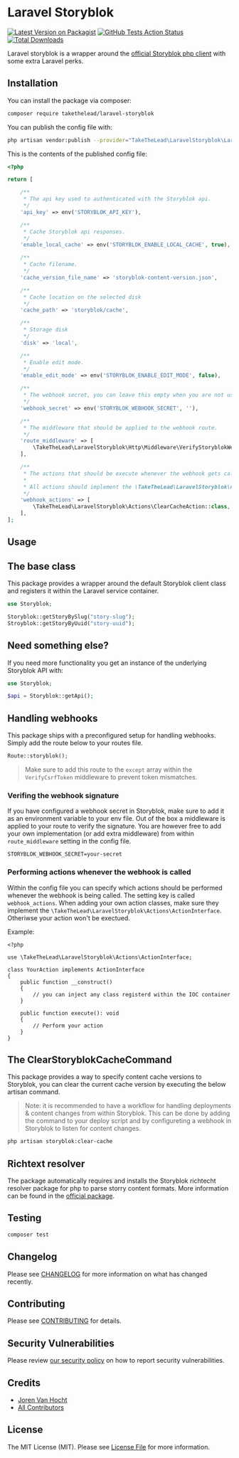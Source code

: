 # Laravel Storyblok

[![Latest Version on Packagist](https://img.shields.io/packagist/v/takethelead/laravel-storyblok.svg?style=flat-square)](https://packagist.org/packages/takethelead/laravel-storyblok)
[![GitHub Tests Action Status](https://img.shields.io/github/workflow/status/takethelead/laravel-storyblok/Tests?label=tests)](https://github.com/takethelead/laravel-storyblok/actions?query=workflow%3ATests+branch%3Amaster)
[![Total Downloads](https://img.shields.io/packagist/dt/takethelead/laravel-storyblok.svg?style=flat-square)](https://packagist.org/packages/takethelead/laravel-storyblok)

Laravel storyblok is a wrapper around the [official Storyblok php client](https://github.com/storyblok/php-client) with some extra Laravel perks.

## Installation

You can install the package via composer:

```bash
composer require takethelead/laravel-storyblok
```

You can publish the config file with:
```bash
php artisan vendor:publish --provider="TakeTheLead\LaravelStoryblok\LaravelStoryblokServiceProvider" --tag="config"
```

This is the contents of the published config file:

```php
<?php

return [

    /**
     * The api key used to authenticated with the Storyblok api.
     */
    'api_key' => env('STORYBLOK_API_KEY'),

    /**
     * Cache Storyblok api responses.
     */
    'enable_local_cache' => env('STORYBLOK_ENABLE_LOCAL_CACHE', true),

    /**
     * Cache filename.
     */
    'cache_version_file_name' => 'storyblok-content-version.json',

    /**
     * Cache location on the selected disk
     */
    'cache_path' => 'storyblok/cache',

    /**
     * Storage disk
     */
    'disk' => 'local',

    /**
     * Enable edit mode.
     */
    'enable_edit_mode' => env('STORYBLOK_ENABLE_EDIT_MODE', false),

    /**
     * The webhook secret, you can leave this empty when you are not using a secret.
     */
    'webhook_secret' => env('STORYBLOK_WEBHOOK_SECRET', ''),

    /**
     * The middleware that should be applied to the webhook route.
     */
    'route_middleware' => [
        \TakeTheLead\LaravelStoryblok\Http\Middleware\VerifyStoryblokWebhookSignature::class,
    ],

    /**
     * The actions that should be execute whenever the webhook gets called.
     *
     * All actions should implement the \TakeTheLead\LaravelStoryblok\Actions\ActionInterface
     */
    'webhook_actions' => [
        \TakeTheLead\LaravelStoryblok\Actions\ClearCacheAction::class,
    ],
];
```

## Usage

## The base class

This package provides a wrapper around the default Storyblok client class and registers it within the Laravel service container.

```php
use Storyblok;

Storyblok::getStoryBySlug("story-slug");
Stroyblok::getStoryByUuid("story-uuid");
```

## Need something else?
If you need more functionality you get an instance of the underlying Storyblok API with:

```php
use Storyblok;

$api = Storyblok::getApi();
```

## Handling webhooks
This package ships with a preconfigured setup for handling webhooks. Simply add the route below to your routes file.

```php
Route::storyblok();
```

> Make sure to add this route to the `except` array within the `VerifyCsrfToken` middleware to prevent token mismatches.

### Verifing the webhook signature
If you have configured a webhook secret in Storyblok, make sure to add it as an environment variable to your env file.
Out of the box a middleware is applied to your route to verify the signature. You are however free to add your own implementation (or add extra middleware) from within `route_middleware` setting in the config file.

```
STORYBLOK_WEBHOOK_SECRET=your-secret
```

### Performing actions whenever the webhook is called
Within the config file you can specify which actions should be performed whenever the webhook is being called. The setting key is called `webhook_actions`.
When adding your own action classes, make sure they implement the `\TakeTheLead\LaravelStoryblok\Actions\ActionInterface`. Otheriwse your action won't be exectued.

Example:
```
<?php

use \TakeTheLead\LaravelStoryblok\Actions\ActionInterface;

class YourAction implements ActionInterface
{
    public function __construct()
    {
        // you can inject any class registerd within the IOC container
    }

    public function execute(): void
    {
        // Perform your action
    }
}
```

## The ClearStoryblokCacheCommand

This package provides a way to specify content cache versions to Storyblok, you can clear the current cache version by executing the below artisan command.

> Note: it is recommended to have a workflow for handling deployments & content changes from within Storyblok.
> This can be done by adding the command to your deploy script and by configureting a webhook in Storyblok to listen for content changes.

```bash
php artisan storyblok:clear-cache
``` 

## Richtext resolver

The package automatically requires and installs the Storyblok richtecht resolver package for php to parse storry content formats.
More information can be found in the [official package](https://github.com/storyblok/storyblok-php-richtext-renderer).

## Testing

```bash
composer test
```

## Changelog

Please see [CHANGELOG](CHANGELOG.md) for more information on what has changed recently.

## Contributing

Please see [CONTRIBUTING](.github/CONTRIBUTING.md) for details.

## Security Vulnerabilities

Please review [our security policy](../../security/policy) on how to report security vulnerabilities.

## Credits

- [Joren Van Hocht](https://github.com/TakeTheLead)
- [All Contributors](../../contributors)

## License

The MIT License (MIT). Please see [License File](LICENSE.md) for more information.
